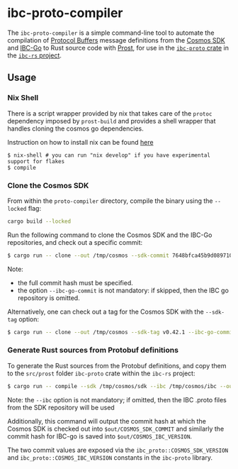 # ibc-proto-compiler

The `ibc-proto-compiler` is a simple command-line tool to automate the compilation of [Protocol Buffers](https://developers.google.com/protocol-buffers) message definitions from the [Cosmos SDK](https://github.com/cosmos/cosmos-sdk) and [IBC-Go](https://github.com/cosmos/ibc-go) to Rust source code with [Prost](https://lib.rs/crates/prost), for use in the [`ibc-proto` crate](https://lib.rs/crates/ibc-proto) in the [`ibc-rs` project](https://github.com/informalsystems/ibc-rs/).

## Usage

### Nix Shell

There is a script wrapper provided by nix that takes care of the `protoc` dependency imposed by `prost-build` and provides a shell wrapper that handles cloning the cosmos go dependencies.

Instruction on how to install nix can be found [here](https://nixos.org/download.html)

```shell
$ nix-shell # you can run "nix develop" if you have experimental support for flakes
$ compile
```

### Clone the Cosmos SDK

From within the `proto-compiler` directory, compile the binary using the `--locked` flag:

```bash
cargo build --locked
```

Run the following command to clone the Cosmos SDK and the IBC-Go repositories, and check out a specific commit:

```bash
$ cargo run -- clone --out /tmp/cosmos --sdk-commit 7648bfca45b9d0897103ec739210607dce77c4fb --ibc-go-commit 333c1f338b2a14a1928a6f8ab64c37123c0e97b6
```

Note:
- the full commit hash must be specified.
- the option `--ibc-go-commit` is not mandatory: if skipped, then the IBC go repository is omitted.

Alternatively, one can check out a tag for the Cosmos SDK with the `--sdk-tag` option:

```bash
$ cargo run -- clone --out /tmp/cosmos --sdk-tag v0.42.1 --ibc-go-commit 333c1f338b2a14a1928a6f8ab64c37123c0e97b6
```

### Generate Rust sources from Protobuf definitions

To generate the Rust sources from the Protobuf definitions, and copy them to the `src/prost` folder `ibc-proto` crate within the `ibc-rs` project:

```bash
$ cargo run -- compile --sdk /tmp/cosmos/sdk --ibc /tmp/cosmos/ibc --out ../proto/src/prost
```

Note: the `--ibc` option is not mandatory; if omitted, then the IBC .proto files from the SDK repository will be used

Additionally, this command will output the commit hash at which the Cosmos SDK is checked out into `$out/COSMOS_SDK_COMMIT` and
similarly the commit hash for IBC-go is saved into `$out/COSMOS_IBC_VERSION`.

The two commit values are exposed via the `ibc_proto::COSMOS_SDK_VERSION` and `ibc_proto::COSMOS_IBC_VERSION`
constants in the `ibc-proto` library.
